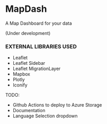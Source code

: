 # MapDash
A Map Dashboard for your data

(Under development)

### EXTERNAL LIBRARIES USED
- Leaflet
- Leaflet Sidebar
- Leaflet MigrationLayer
- Mapbox
- Plotly
- Iconify

TODO:
- Github Actions to deploy to Azure Storage
- Documentation
- Language Selection dropdown